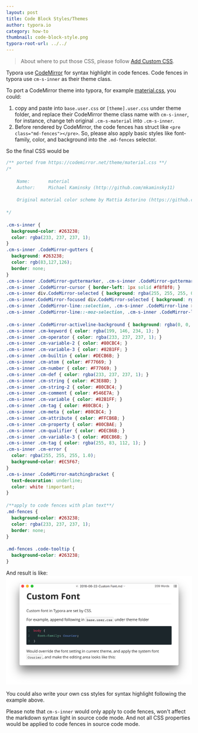 ```yaml
---
layout: post
title: Code Block Styles/Themes
author: typora.io
category: how-to
thumbnail: code-block-style.png
typora-root-url: ../../
---
```


> About where to put those CSS, please follow [Add Custom CSS](/Add-Custom-CSS/).

Typora use [CodeMirror](http://codemirror.net) for syntax highlight in code fences. Code fences in typora use `cm-s-inner` as their theme class.

To port a CodeMirror theme into typora, for example [material.css](https://codemirror.net/theme/material.css), you could:

1. copy and paste into `base.user.css` or `[theme].user.css` under theme folder, and replace their CodeMirror theme class name with `cm-s-inner`, for instance, change teh original `.cm-s-material` into `.cm-s-inner`.
2. Before rendered by CodeMirror, the code fences has struct like `<pre class="md-fences"></pre>`. So, please also apply basic styles like font-family, color, and background into the `.md-fences` selector. 

So the final CSS would be

```css
/** ported from https://codemirror.net/theme/material.css **/
/*

    Name:       material
    Author:     Michael Kaminsky (http://github.com/mkaminsky11)

    Original material color scheme by Mattia Astorino (https://github.com/equinusocio/material-theme)

*/

.cm-s-inner {
  background-color: #263238;
  color: rgba(233, 237, 237, 1);
}
.cm-s-inner .CodeMirror-gutters {
  background: #263238;
  color: rgb(83,127,126);
  border: none;
}
.cm-s-inner .CodeMirror-guttermarker, .cm-s-inner .CodeMirror-guttermarker-subtle, .cm-s-inner .CodeMirror-linenumber { color: rgb(83,127,126); }
.cm-s-inner .CodeMirror-cursor { border-left: 1px solid #f8f8f0; }
.cm-s-inner div.CodeMirror-selected { background: rgba(255, 255, 255, 0.15); }
.cm-s-inner.CodeMirror-focused div.CodeMirror-selected { background: rgba(255, 255, 255, 0.10); }
.cm-s-inner .CodeMirror-line::selection, .cm-s-inner .CodeMirror-line > span::selection, .cm-s-inner .CodeMirror-line > span > span::selection { background: rgba(255, 255, 255, 0.10); }
.cm-s-inner .CodeMirror-line::-moz-selection, .cm-s-inner .CodeMirror-line > span::-moz-selection, .cm-s-inner .CodeMirror-line > span > span::-moz-selection { background: rgba(255, 255, 255, 0.10); }

.cm-s-inner .CodeMirror-activeline-background { background: rgba(0, 0, 0, 0); }
.cm-s-inner .cm-keyword { color: rgba(199, 146, 234, 1); }
.cm-s-inner .cm-operator { color: rgba(233, 237, 237, 1); }
.cm-s-inner .cm-variable-2 { color: #80CBC4; }
.cm-s-inner .cm-variable-3 { color: #82B1FF; }
.cm-s-inner .cm-builtin { color: #DECB6B; }
.cm-s-inner .cm-atom { color: #F77669; }
.cm-s-inner .cm-number { color: #F77669; }
.cm-s-inner .cm-def { color: rgba(233, 237, 237, 1); }
.cm-s-inner .cm-string { color: #C3E88D; }
.cm-s-inner .cm-string-2 { color: #80CBC4; }
.cm-s-inner .cm-comment { color: #546E7A; }
.cm-s-inner .cm-variable { color: #82B1FF; }
.cm-s-inner .cm-tag { color: #80CBC4; }
.cm-s-inner .cm-meta { color: #80CBC4; }
.cm-s-inner .cm-attribute { color: #FFCB6B; }
.cm-s-inner .cm-property { color: #80CBAE; }
.cm-s-inner .cm-qualifier { color: #DECB6B; }
.cm-s-inner .cm-variable-3 { color: #DECB6B; }
.cm-s-inner .cm-tag { color: rgba(255, 83, 112, 1); }
.cm-s-inner .cm-error {
  color: rgba(255, 255, 255, 1.0);
  background-color: #EC5F67;
}
.cm-s-inner .CodeMirror-matchingbracket {
  text-decoration: underline;
  color: white !important;
}

/**apply to code fences with plan text**/
.md-fences {
  background-color: #263238;
  color: rgba(233, 237, 237, 1);
  border: none;
}

.md-fences .code-tooltip {
  background-color: #263238;
}
```

And result is like: ![Snip20160623_11](/media/code-block-style/Snip20160623_11.png)

You could also write your own css styles for syntax highlight following the example above.

Please note that `cm-s-inner` would only apply to code fences, won't affect the markdown syntax light in source code mode. And not all CSS properties would be applied to code fences in source code mode.
